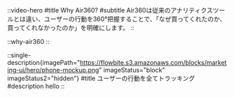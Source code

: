 ::video-hero
#title
Why Air360?
#subtitle
Air360は従来のアナリティクスツールとは違い、ユーザーの行動を360°把握することで、「なぜ買ってくれたのか、買ってくれなかったのか」を明確にします。
::

::why-air360
::

::single-description{imagePath="https://flowbite.s3.amazonaws.com/blocks/marketing-ui/hero/phone-mockup.png" imageStatus="block" imageStatus2="hidden"}
#title
ユーザーの行動を全てトラッキング
#description
hello
::